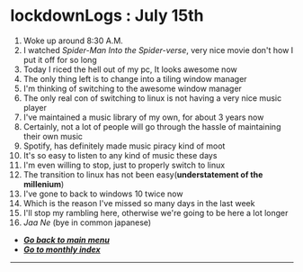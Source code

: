 # lockdownLogs : July 15th 

1. Woke up around 8:30 A.M.
2. I watched *Spider-Man Into the Spider-verse*, very nice movie don't how 
I put it off for so long
3. Today I riced the hell out of my pc, It looks awesome now
4. The only thing left is to change into a tiling window manager
5. I'm thinking of switching to the awesome window manager
6. The only real con of switching to linux is not having a very nice music 
player
7. I've maintained a music library of my own, for about 3 years now 
8. Certainly, not a lot of people will go through the hassle of maintaining 
their own music 
9. Spotify, has definitely made music piracy kind of moot
10. It's so easy to listen to any kind of music these days 
11. I'm even willing to stop, just to properly switch to linux
12. The transition to linux has not been easy(**understatement of the 
millenium**)
13. I've gone to back to windows 10 twice now
14. Which is the reason I've missed so many days in the last week
15. I'll stop my rambling here, otherwise we're going to be here a lot longer
16. _Jaa Ne_ (bye in common japanese)

- [**_Go back to main menu_**](../README.md)
- [**_Go to monthly index_**](index.md)

---
